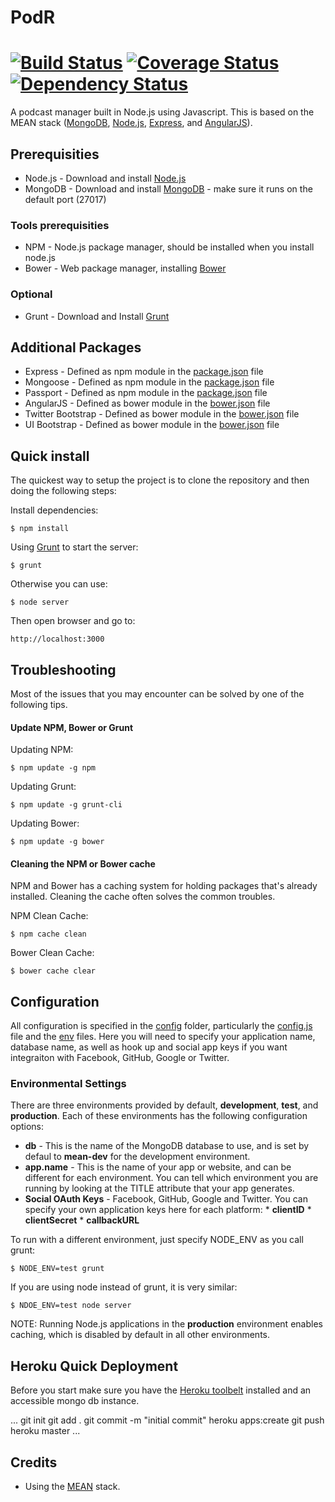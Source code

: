 PodR
====
[![Build Status](https://travis-ci.org/johdah/PodR_Node.svg)](https://travis-ci.org/johdah/PodR_Node) [![Coverage Status](https://img.shields.io/coveralls/johdah/PodR_Node.svg)](https://coveralls.io/r/johdah/PodR_Node) [![Dependency Status](https://www.versioneye.com/user/projects/53caeb1c6d70cebddc000016/badge.svg?style=flat)](https://www.versioneye.com/user/projects/53caeb1c6d70cebddc000016)
====

A podcast manager built in Node.js using Javascript. This is based on the MEAN stack ([MongoDB](http://www.mongodb.org/), [Node.js](http://www.nodejs.org/), [Express](http://expressjs.com/), and [AngularJS](http://angularjs.org)).

## Prerequisities
* Node.js - Download and install [Node.js](http://www.nodejs.org/download/)
* MongoDB - Download and install [MongoDB](http://www.mongodb.org/downloads) - make sure it runs on the default port (27017)

### Tools prerequisities
* NPM - Node.js package manager, should be installed when you install node.js
* Bower - Web package manager, installing [Bower](http://bower.io/)

### Optional
* Grunt - Download and Install [Grunt](http://gruntjs.com)

## Additional Packages
* Express - Defined as npm module in the [package.json](package.json) file
* Mongoose - Defined as npm module in the [package.json](package.json) file
* Passport - Defined as npm module in the [package.json](package.json) file
* AngularJS - Defined as bower module in the [bower.json](bower.json) file
* Twitter Bootstrap - Defined as bower module in the [bower.json](bower.json) file
* UI Bootstrap - Defined as bower module in the [bower.json](bower.json) file

## Quick install
The quickest way to setup the project is to clone the repository and then doing the following steps:

Install dependencies:

	$ npm install

Using [Grunt](https://github.com/gruntjs/grunt-cli) to start the server:

	$ grunt

Otherwise you can use:

	$ node server

Then open browser and go to:

	http://localhost:3000

## Troubleshooting
Most of the issues that you may encounter can be solved by one of the following tips.

#### Update NPM, Bower or Grunt

Updating NPM:

	$ npm update -g npm

Updating Grunt:

	$ npm update -g grunt-cli

Updating Bower:

	$ npm update -g bower

#### Cleaning the NPM or Bower cache

NPM and Bower has a caching system for holding packages that's already installed. Cleaning the cache often solves the common troubles.

NPM Clean Cache:

	$ npm cache clean

Bower Clean Cache:

	$ bower cache clear

## Configuration
All configuration is specified in the [config](config/) folder, particularly the [config.js](config/config.js) file and the [env](config/env/) files. Here you will need to specify your application name, database name, as well as hook up and social app keys if you want integraiton with Facebook, GitHub, Google or Twitter.

### Environmental Settings
There are three environments provided by default, __development__, __test__, and __production__. Each of these environments has the following configuration options:

* __db__ - This is the name of the MongoDB database to use, and is set by defaul to __mean-dev__ for the development environment.
* __app.name__ - This is the name of your app or website, and can be different for each environment. You can tell which environment you are running by looking at the TITLE attribute that your app generates.
* __Social OAuth Keys__ - Facebook, GitHub, Google and Twitter. You can specify your own application keys here for each platform:
		* __clientID__
		* __clientSecret__
		* __callbackURL__

To run with a different environment, just specify NODE_ENV as you call grunt:

	$ NODE_ENV=test grunt

If you are using node instead of grunt, it is very similar:

	$ NDOE_ENV=test node server

NOTE: Running Node.js applications in the __production__ environment enables caching, which is disabled by default in all other environments.
## Heroku Quick Deployment
Before you start make sure you have the [Heroku toolbelt](https://toolbelt.heroku.com) installed and an accessible mongo db instance.

...
git init
git add .
git commit -m "initial commit"
heroku apps:create
git push heroku master
...

## Credits
* Using the [MEAN](http://mean.io) stack.
